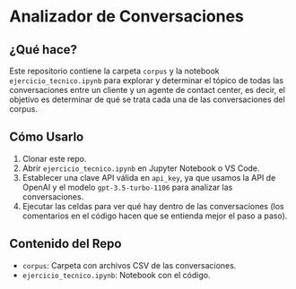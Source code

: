 # Analizador de Conversaciones

## ¿Qué hace?

Este repositorio contiene la carpeta `corpus` y la notebook `ejercicio_tecnico.ipynb` para explorar y determinar el tópico de todas las conversaciones entre un cliente y un agente de contact center, es decir, el objetivo es determinar de qué se trata cada una de las conversaciones del corpus.

## Cómo Usarlo

1. Clonar este repo.
2. Abrir `ejercicio_tecnico.ipynb` en Jupyter Notebook o VS Code.
3. Establecer una clave API válida en `api_key`, ya que usamos la API de OpenAI y el modelo `gpt-3.5-turbo-1106` para analizar las conversaciones.
3. Ejecutar las celdas para ver qué hay dentro de las conversaciones (los comentarios en el código hacen que se entienda mejor el paso a paso).

## Contenido del Repo

- `corpus`: Carpeta con archivos CSV de las conversaciones.
- `ejercicio_tecnico.ipynb`: Notebook con el código.


